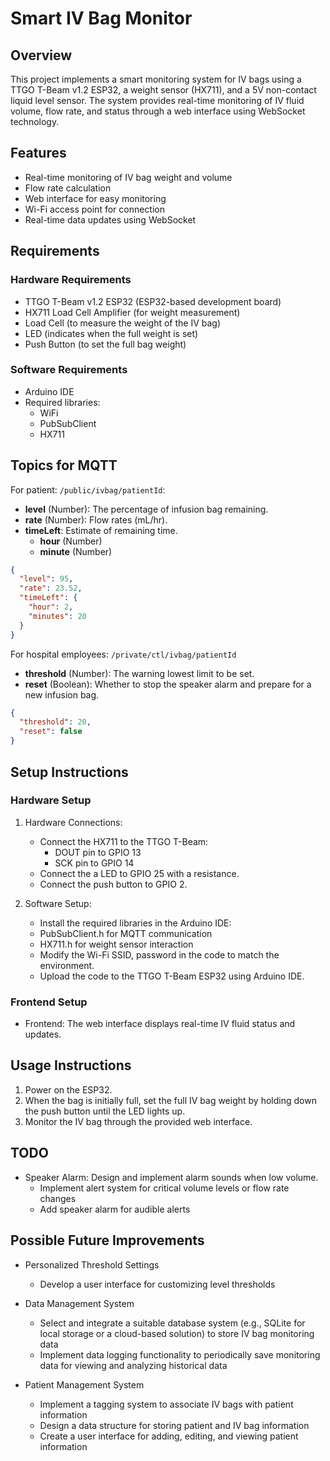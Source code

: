 # Smart IV Bag Monitor

## Overview

This project implements a smart monitoring system for IV bags using a TTGO T-Beam v1.2 ESP32, a weight sensor (HX711), and a 5V non-contact liquid level sensor. The system provides real-time monitoring of IV fluid volume, flow rate, and status through a web interface using WebSocket technology.

## Features

- Real-time monitoring of IV bag weight and volume
- Flow rate calculation
- Web interface for easy monitoring
- Wi-Fi access point for connection
- Real-time data updates using WebSocket

## Requirements

### Hardware Requirements

- TTGO T-Beam v1.2 ESP32 (ESP32-based development board)
- HX711 Load Cell Amplifier (for weight measurement)
- Load Cell (to measure the weight of the IV bag)
- LED (indicates when the full weight is set)
- Push Button (to set the full bag weight)

### Software Requirements

- Arduino IDE
- Required libraries:
  - WiFi
  - PubSubClient
  - HX711

## Topics for MQTT

For patient: `/public/ivbag/patientId`:

- **level** (Number): The percentage of infusion bag remaining.
- **rate** (Number): Flow rates (mL/hr).
- **timeLeft**: Estimate of remaining time.
  - **hour** (Number)
  - **minute** (Number)

```json
{
  "level": 95,
  "rate": 23.52,
  "timeLeft": {
    "hour": 2,
    "minutes": 20
  }
}
```

For hospital employees: `/private/ctl/ivbag/patientId`

- **threshold** (Number): The warning lowest limit to be set.
- **reset** (Boolean): Whether to stop the speaker alarm and prepare for a new infusion bag.

```json
{
  "threshold": 20,
  "reset": false
}
```

## Setup Instructions

### Hardware Setup

1. Hardware Connections:

   - Connect the HX711 to the TTGO T-Beam:
     - DOUT pin to GPIO 13
     - SCK pin to GPIO 14
   - Connect the a LED to GPIO 25 with a resistance.
   - Connect the push button to GPIO 2.

2. Software Setup:

   - Install the required libraries in the Arduino IDE:
   - PubSubClient.h for MQTT communication
   - HX711.h for weight sensor interaction
   - Modify the Wi-Fi SSID, password in the code to match the environment.
   - Upload the code to the TTGO T-Beam ESP32 using Arduino IDE.

### Frontend Setup

- Frontend: The web interface displays real-time IV fluid status and updates.

## Usage Instructions

1. Power on the ESP32.
2. When the bag is initially full, set the full IV bag weight by holding down the push button until the LED lights up.
3. Monitor the IV bag through the provided web interface.

## TODO

- Speaker Alarm: Design and implement alarm sounds when low volume.
  - Implement alert system for critical volume levels or flow rate changes
  - Add speaker alarm for audible alerts

## Possible Future Improvements

- Personalized Threshold Settings

  - Develop a user interface for customizing level thresholds

- Data Management System

  - Select and integrate a suitable database system (e.g., SQLite for local storage or a cloud-based solution) to store IV bag monitoring data
  - Implement data logging functionality to periodically save monitoring data for viewing and analyzing historical data

- Patient Management System
  - Implement a tagging system to associate IV bags with patient information
  - Design a data structure for storing patient and IV bag information
  - Create a user interface for adding, editing, and viewing patient information
